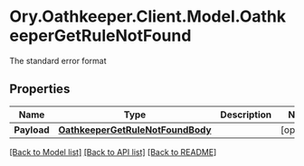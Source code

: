 # Ory.Oathkeeper.Client.Model.OathkeeperGetRuleNotFound
The standard error format

## Properties

Name | Type | Description | Notes
------------ | ------------- | ------------- | -------------
**Payload** | [**OathkeeperGetRuleNotFoundBody**](OathkeeperGetRuleNotFoundBody.md) |  | [optional] 

[[Back to Model list]](../README.md#documentation-for-models) [[Back to API list]](../README.md#documentation-for-api-endpoints) [[Back to README]](../README.md)


